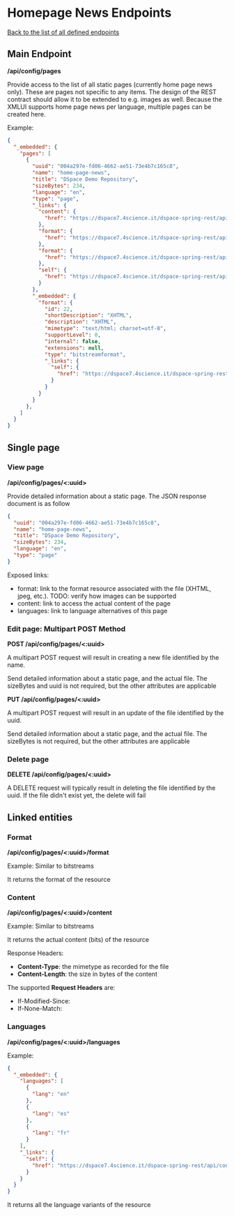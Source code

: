 # Homepage News Endpoints
[Back to the list of all defined endpoints](endpoints.md)

## Main Endpoint
**/api/config/pages**   

Provide access to the list of all static pages (currently home page news only). These are pages not specific to any items. The design of the REST contract should allow it to be extended to e.g. images as well.
Because the XMLUI supports home page news per language, multiple pages can be created here.

Example:
```json
{
  "_embedded": {
    "pages": [
      {
        "uuid": "004a297e-fd06-4662-ae51-73e4b7c165c8",
        "name": "home-page-news",
        "title": "DSpace Demo Repository",
        "sizeBytes": 234,
        "language": "en",
        "type": "page",
        "_links": {
          "content": {
            "href": "https://dspace7.4science.it/dspace-spring-rest/api/config/pages/004a297e-fd06-4662-ae51-73e4b7c165c8/content"
          },
          "format": {
            "href": "https://dspace7.4science.it/dspace-spring-rest/api/config/pages/004a297e-fd06-4662-ae51-73e4b7c165c8/format"
          },
          "format": {
            "href": "https://dspace7.4science.it/dspace-spring-rest/api/config/pages/004a297e-fd06-4662-ae51-73e4b7c165c8/languages"
          },
          "self": {
            "href": "https://dspace7.4science.it/dspace-spring-rest/api/config/pages/004a297e-fd06-4662-ae51-73e4b7c165c8"
          }
        },
        "_embedded": {
          "format": {
            "id": 22,
            "shortDescription": "XHTML",
            "description": "XHTML",
            "mimetype": "text/html; charset=utf-8",
            "supportLevel": 0,
            "internal": false,
            "extensions": null,
            "type": "bitstreamformat",
            "_links": {
              "self": {
                "href": "https://dspace7.4science.it/dspace-spring-rest/api/core/bitstreamformats/22"
              }
            }
          }
        }
      },
    ]
  }
}
```

## Single page
### View page
**/api/config/pages/<:uuid>**

Provide detailed information about a static page. The JSON response document is as follow
```json
{
  "uuid": "004a297e-fd06-4662-ae51-73e4b7c165c8",
  "name": "home-page-news",
  "title": "DSpace Demo Repository",
  "sizeBytes": 234,
  "language": "en",
  "type": "page"
}
```

Exposed links:
* format: link to the format resource associated with the file (XHTML, jpeg, etc.). TODO: verify how images can be supported
* content: link to access the actual content of the page
* languages: link to language alternatives of this page

### Edit page: Multipart POST Method
**POST /api/config/pages/<:uuid>**

A multipart POST request will result in creating a new file identified by the name.

Send detailed information about a static page, and the actual file. The sizeBytes and uuid is not required, but the other attributes are applicable

**PUT /api/config/pages/<:uuid>**

A multipart POST request will result in an update of the file identified by the uuid.

Send detailed information about a static page, and the actual file. The sizeBytes is not required, but the other attributes are applicable

### Delete page
**DELETE /api/config/pages/<:uuid>**

A DELETE request will typically result in deleting the file identified by the uuid. If the file didn't exist yet, the delete will fail

## Linked entities
### Format
**/api/config/pages/<:uuid>/format**

Example: Similar to bitstreams

It returns the format of the resource

### Content
**/api/config/pages/<:uuid>/content**

Example: Similar to bitstreams

It returns the actual content (bits) of the resource

Response Headers:

* **Content-Type**: the mimetype as recorded for the file
* **Content-Length**: the size in bytes of the content

The supported **Request Headers** are:
* If-Modified-Since: 
* If-None-Match: 

### Languages
**/api/config/pages/<:uuid>/languages**

Example:
```json
{
  "_embedded": {
    "languages": [
      {
        "lang": "en"
      },
      {
        "lang": "es"
      },
      {
        "lang": "fr"
      }
    ],
    "_links": {
      "self": {
        "href": "https://dspace7.4science.it/dspace-spring-rest/api/config/pages/004a297e-fd06-4662-ae51-73e4b7c165c8/languages"
      }
    }
  }
}
```

It returns all the language variants of the resource
